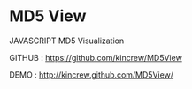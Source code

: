 MD5 View
========
JAVASCRIPT MD5 Visualization 

GITHUB : https://github.com/kincrew/MD5View 

DEMO : http://kincrew.github.com/MD5View/